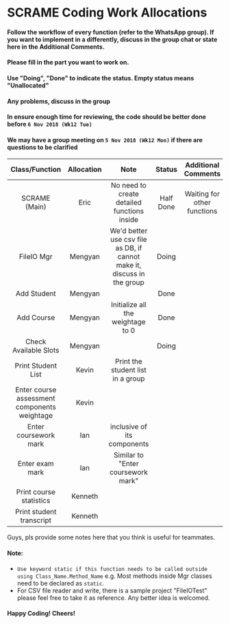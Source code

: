 # SCRAME Coding Work Allocations

#### Follow the workflow of every function (refer to the WhatsApp group). If you want to implement in a differently, discuss in the group chat or state here in the Additional Comments.
#### Please fill in the part you want to work on.
#### Use "Doing", "Done" to indicate the status. Empty status means "Unallocated"
#### Any problems, discuss in the group
#### In ensure enough time for reviewing, the code should be better done before `6 Nov 2018 (Wk12 Tue)`
#### We may have a group meeting on `5 Nov 2018 (Wk12 Mon)` if there are questions to be clarified

| Class/Function                              | Allocation  | Note      | Status   | Additional Comments|
| :-----------------------------------------: | :---------: | :------:  | :------: |:----------------:  |
| SCRAME (Main)                               | Eric        | No need to create detailed functions inside | Half Done | Waiting for other functions |
| FileIO Mgr                                  | Mengyan     | We'd better use csv file as DB, if cannot make it, discuss in the group |Doing | |
| Add Student                                 | Mengyan     |           |   Done       |                    |
| Add Course                                  | Mengyan     | Initialize all the weightage to 0 |  Done    | |
| Check Available Slots                       | Mengyan     |           |    Doing      |                    |
| Print Student List                          | Kevin            | Print the student list in a group |      | |
| Enter course assessment components weightage| Kevin            |           |          |                    |
| Enter coursework mark                       | Ian           | inclusive of its components |      | |
| Enter exam mark                             | Ian       | Similar to "Enter coursework mark" |      | |
| Print course statistics                     | Kenneth     |           |          |                    |
| Print student transcript                    | Kenneth     |           |          |                    |


Guys, pls provide some notes here that you think is useful for teammates.

#### Note:
- `Use keyword static if this function needs to be called outside using Class_Name.Method_Name` e.g. Most methods inside Mgr classes need to be declared as `static`.
- For CSV file reader and write, there is a sample project "FileIOTest" please feel free to take it as reference. Any better idea is welcomed.



#### Happy Coding! Cheers!
